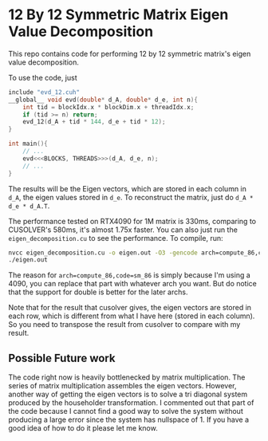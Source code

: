 # 12 By 12 Symmetric Matrix Eigen Value Decomposition

This repo contains code for performing 12 by 12 symmetric matrix's eigen value decomposition.

To use the code, just 

``` c++
include "evd_12.cuh"
__global__ void evd(double* d_A, double* d_e, int n){
    int tid = blockIdx.x * blockDim.x + threadIdx.x;
    if (tid >= n) return;
    evd_12(d_A + tid * 144, d_e + tid * 12);
}

int main(){
    // ...
    evd<<<BLOCKS, THREADS>>>(d_A, d_e, n);
    // ...
}
```

The results will be the Eigen vectors, which are stored in each column in `d_A`, the eigen values stored in `d_e`. To reconstruct the matrix, just do `d_A * d_e * d_A.T`.

The performance tested on RTX4090 for 1M matrix is 330ms, comparing to CUSOLVER's 580ms, it's almost 1.75x faster. You can also just run the `eigen_decomposition.cu` to see the performance. To compile, run:

``` bash
nvcc eigen_decomposition.cu -o eigen.out -O3 -gencode arch=compute_86,code=sm_86 -use_fast_math -lcusolver
./eigen.out
```

The reason for `arch=compute_86,code=sm_86` is simply because I'm using a 4090, you can replace that part with whatever arch you want. But do notice that the support for double is better for the later archs.

Note that for the result that cusolver gives, the eigen vectors are stored in each row, which is different from what I have here (stored in each column). So you need to transpose the result from cusolver to compare with my result.

## Possible Future work

The code right now is heavily bottlenecked by matrix multiplication. The series of matrix multiplication assembles the eigen vectors. However, another way of getting the eigen vectors is to solve a tri diagonal system produced by the householder transformation. I commented out that part of the code because I cannot find a good way to solve the system without producing a large error since the system has nullspace of 1. If you have a good idea of how to do it please let me know.